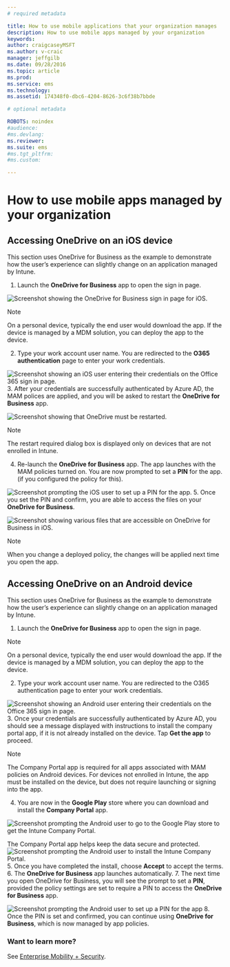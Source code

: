 ```yaml
---
# required metadata

title: How to use mobile applications that your organization manages
description: How to use mobile apps managed by your organization
keywords:
author: craigcaseyMSFT
ms.author: v-craic
manager: jeffgilb
ms.date: 09/28/2016
ms.topic: article
ms.prod:
ms.service: ems
ms.technology:
ms.assetid: 174348f0-dbc6-4204-8626-3c6f38b7bbde

# optional metadata

ROBOTS: noindex
#audience:
#ms.devlang:
ms.reviewer:
ms.suite: ems
#ms.tgt_pltfrm:
#ms.custom:

---
```


# How to use mobile apps managed by your organization

## Accessing OneDrive on an iOS device

This section uses OneDrive for Business as the example to demonstrate how the user’s experience can slightly change on an application managed by Intune.

1.	Launch the **OneDrive for Business** app to open the sign in page.

  ![Screenshot showing the OneDrive for Business sign in page for iOS.](./media/ft-useMngdApps-1-launchOnedrive.png)
> [!NOTE]
> On a personal device, typically the end user would download the app. If the device is managed by a MDM solution, you can deploy the app to the device.

2.	Type your work account user name. You are redirected to the **O365 authentication** page to enter your work credentials.

  ![Screenshot showing an iOS user entering their credentials on the Office 365 sign in page.](./media/ft-useMngdApps-2-enterName.png)
3.	After your credentials are successfully authenticated by Azure AD, the MAM polices are applied, and you will be asked to restart the **OneDrive for Business** app.

  ![Screenshot showing that OneDrive must be restarted.](./media/ft-useMngdApps-3-restart.png)
> [!NOTE]
> The restart required dialog box is displayed only on devices that are not enrolled in Intune.

4.	Re-launch the **OneDrive for Business** app. The app launches with the MAM policies turned on. You are now prompted to set a **PIN** for the app. (if you configured the policy for this).

  ![Screenshot prompting the iOS user to set up a PIN for the app.](./media/ft-useMngdApps-4-enterPIN.png)
5.	Once you set the PIN and confirm, you are able to access the files on your **OneDrive for Business**.

  ![Screenshot showing various files that are accessible on OneDrive for Business in iOS.](./media/ft-useMngdApps-5-accessFiles.png)
> [!NOTE]
> When you change a deployed policy, the changes will be applied next time you open the app.

## Accessing OneDrive on an Android device
This section uses OneDrive for Business as the example to demonstrate how the user’s experience can slightly change on an application managed by Intune.
1.	Launch the **OneDrive for Business** app to open the sign in page.
> [!NOTE]
> On a personal device, typically the end user would download the app. If the device is managed by a MDM solution, you can deploy the app to the device.

2.	Type your work account user name. You are redirected to the O365 authentication page to enter your work credentials.

  ![Screenshot showing an Android user entering their credentials on the Office 365 sign in page.](./media/ft-useMngdApps-6-enterCreds.png)
3.	Once your credentials are successfully authenticated by Azure AD, you should see a message displayed with instructions to install the company portal app, if it is not already installed on the device. Tap **Get the app** to proceed.
> [!NOTE]
> The Company Portal app is required for all apps associated with MAM policies on Android devices. For devices not enrolled in Intune, the app must be installed on the device, but does not require launching or signing into the app.

4.	You are now in the **Google Play** store where you can download and install the **Company Portal** app.

  ![Screenshot prompting the Android user to go to the Google Play store to get the Intune Company Portal.](./media/ft-useMngdApps-7-installPortal.png)

 The Company Portal app helps keep the data secure and protected.
![Screenshot prompting the Android user to install the Intune Company Portal.](./media/ft-useMngdApps-8-intunePortal.png)
5.	Once you have completed the install, choose **Accept** to accept the terms.
6.	The **OneDrive for Business** app launches automatically.
7.	The next time you open OneDrive for Business, you will see the prompt to set a **PIN**, provided the policy settings are set to require a PIN to access the **OneDrive for Business** app.

  ![Screenshot prompting the Android user to set up a PIN for the app](./media/ft-useMngdApps-9-setNewPIN.png)
8.	Once the PIN is set and confirmed, you can continue using **OneDrive for Business**, which is now managed by app policies.

### Want to learn more?
See [Enterprise Mobility + Security](https://www.microsoft.com/en-us/server-cloud/enterprise-mobility/overview.aspx).
